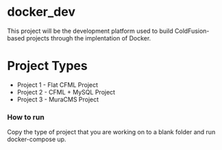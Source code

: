 # docker_dev

This project will be the development platform used to build ColdFusion-based projects through the implentation of Docker.

# Project Types

  - Project 1 - Flat CFML Project
  - Project 2 - CFML + MySQL Project
  - Project 3 - MuraCMS Project

### How to run

Copy the type of project that you are working on to a blank folder and run docker-compose up.